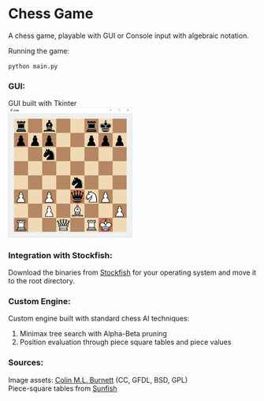 # Chess Game

A chess game, playable with GUI or Console input with algebraic notation. 

Running the game:
```
python main.py
```

### GUI:
GUI built with Tkinter<br>
<img src="/img/chesspic1.jpg" alt="Chess Gam" width="50%">

### Integration with Stockfish:
Download the binaries from <a href="https://stockfishchess.org/download/">Stockfish</a> for your operating system and move it to the root directory.

### Custom Engine:
Custom engine built with standard chess AI techniques: 
1. Minimax tree search with Alpha-Beta pruning
2. Position evaluation through piece square tables and piece values

### Sources:
Image assets: <a href="https://en.wikipedia.org/wiki/User:Cburnett">Colin M.L. Burnett</a> (CC, GFDL, BSD, GPL)
<br>Piece-square tables from <a href="https://github.com/thomasahle/sunfish">Sunfish</a>
